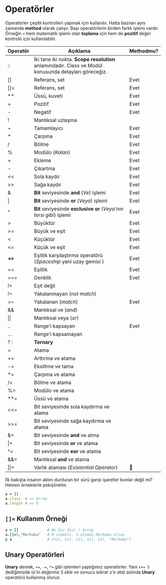 # Operatörler

Operatörler çeşitli kontrolleri yapmak için kullanılır. Hatta bazıları aynı zamanda **method** olarak çalışır. Başı operatörlerin birden farklı işlemi vardır. Örneğin `+` hem matematik işlemi olan **toplama** için hem de **pozitif** değer kontrolü için kullanılabilir.

| Operatör | Açıklama | Methodmu? |
| -- | -- | -- |
| :: | İki tane iki nokta. **Scope resolution** anlamındadır. Class ve Modül konusunda detayları göreceğiz. | |
| [] | Referans, set | Evet |
| []= | Referans, set | Evet |
| ** | Üssü, kuveti | Evet |
| + | Pozitif | Evet |
| - | Negatif | Evet |
| ! | Mantıksal uzlaşma |  |
| ~ | Tamamlayıcı | Evet |
| * | Çarpma | Evet |
| / | Bölme | Evet |
| % | Modülo (_Kalan_) | Evet |
| + | Ekleme | Evet |
| - | Çıkartma | Evet |
| << | Sola kaydır | Evet |
| >> | Sağa kaydır | Evet |
| & | **Bit** seviyesinde **and** (_Ve_) işlemi | Evet |
| &#124; | **Bit** seviyesinde **or** (_Veya_) işlemi | Evet |
| ^ | **Bit** seviyesinde **exclusive or** (_Veya'nın tersi gibi_) işlemi | Evet |
| > | Büyüktür | Evet |
| >= | Büyük ve eşit | Evet |
| < | Küçüktür | Evet |
| <= | Küçük ve eşit | Evet |
| <=> | Eşitlik karşılaştırma operatörü (_Spaceship_ yani uzay gemisi ) | Evet |
| == | Eşitlik | Evet |
| === | Denklik | Evet |
| != | Eşit değil |  |
| !~ | Yakalanmayan (_not match_) |   |
| =~ | Yakalanan (_match_) | Evet |
| && | Mantıksal ve (_and_) |  |
| &#124;&#124; | Mantıksal veya (_or_) |  |
| .. | Range'i kapsayan | Evet |
| ... | Range'i kapsamayan |  |
| ? : | **Ternary** |  |
| = | Atama |  |
| += | Arttırma ve atama |  |
| -= | Eksiltme ve tama |  |
| *= | Çarpma ve atama |  |
| /= | Bölme ve atama |  |
| %= | Modülo ve atama |  |
| **= | Üssü ve atama |  |
| <<= | Bit seviyesinde sola kaydırma ve atama |  |
| >>= | Bit seviyesinde sağa kaydırma ve atama |  |
| &= | Bit seviyesinde **and** ve atma |  |
| &#124;= | Bit seviyesinde **or** ve atama |  |
| ^= | Bit seviyesinde **eor** ve atama |  |
| &&= | Mantıksal **and** ve atama |  |
| &#124;&#124;= | Varlık ataması (_Existential Operator_) | &#20; |

İlk bakışta insanın aklını durduran bir sürü garip işaretler bunlar değil mi? Hemen örneklerle pekiştirelim.

```ruby
a = []
a.class  # => Array
a.length # => 0
```
## `[]=` Kullanım Örneği

```ruby
a = []             # Bu bir dizi / Array
a.[]=5,"Merhaba"   # 0 indekli, 5.eleman Merhaba olsun
p a                # [nil, nil, nil, nil, nil, "Merhaba"]
```

## Unary Operatörleri

**Unary** demek, `+=`, `-=`, `*=` gibi işlemleri yaptığımız operatörler. Yani `x+= 5` dediğimizde (_x'in değerine 5 ekle ve sonucu tekrar x'e ata_) aslında **Unary** operatörü kullanmış oluruz.

